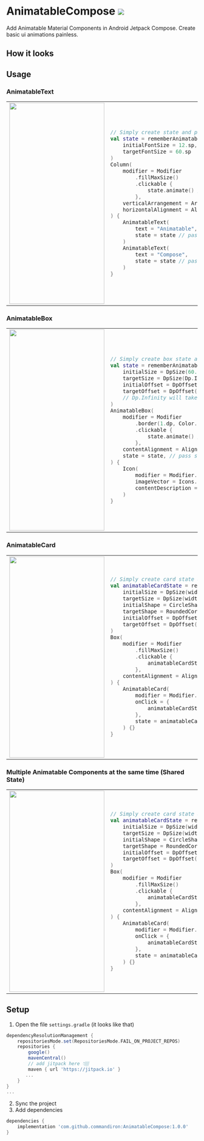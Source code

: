 # AnimatableCompose [![](https://jitpack.io/v/commandiron/AnimatableCompose.svg)](https://jitpack.io/#commandiron/AnimatableCompose)

Add Animatable Material Components in Android Jetpack Compose. Create basic ui animations painless.

## How it looks

## Usage

### AnimatableText

<table border="0">
<tr>
<td>
    <img src="https://user-images.githubusercontent.com/50905347/195865007-3c1b2670-d0eb-41ae-9a0d-5757ff63779e.gif" width="250" height="530">
</td>
<td>
    
```kotlin
// Simply create state and pass it to AnimatableText
val state = rememberAnimatableTextState(
    initialFontSize = 12.sp,
    targetFontSize = 60.sp
)
Column(
    modifier = Modifier
        .fillMaxSize()
        .clickable {
            state.animate() // animate
        },
    verticalArrangement = Arrangement.Center,
    horizontalAlignment = Alignment.CenterHorizontally
) {
    AnimatableText(
        text = "Animatable",
        state = state // pass state
    )
    AnimatableText(
        text = "Compose",
        state = state // pass state
    )
}
```
</td>
</tr>
</table>

### AnimatableBox

<table border="0">
<tr>
<td>
    <img src="https://user-images.githubusercontent.com/50905347/195865007-3c1b2670-d0eb-41ae-9a0d-5757ff63779e.gif" width="250" height="530">
</td>
<td>
    
```kotlin
// Simply create box state and pass it to AnimatableBox
val state = rememberAnimatableBoxState(
    initialSize = DpSize(60.dp, 60.dp), // set initial size
    targetSize = DpSize(Dp.Infinity, 120.dp), // set target size
    initialOffset = DpOffset(x = 0.dp, y = 0.dp), // set initial offset
    targetOffset = DpOffset(x = 0.dp, y = - Dp.Infinity) // set target offset
    // Dp.Infinity will take the maximum value according to the screen size
)
AnimatableBox(
    modifier = Modifier
        .border(1.dp, Color.Red)
        .clickable {
            state.animate() // animate
        },
    contentAlignment = Alignment.TopEnd,
    state = state, // pass state
) {
    Icon(
        modifier = Modifier.padding(8.dp),
        imageVector = Icons.Default.Add,
        contentDescription = null
    )
}
```
</td>
</tr>
</table>

### AnimatableCard

<table border="0">
<tr>
<td>
    <img src="https://user-images.githubusercontent.com/50905347/195865007-3c1b2670-d0eb-41ae-9a0d-5757ff63779e.gif" width="250" height="530">
</td>
<td>
    
```kotlin
// Simply create card state and pass it to AnimatableCard
val animatableCardState = rememberAnimatableCardState(
    initialSize = DpSize(width = 70.dp, height = 70.dp), // set initial size
    targetSize = DpSize(width = 200.dp, height = 70.dp), // set target size
    initialShape = CircleShape, // set initial shape
    targetShape = RoundedCornerShape(0.dp, 0.dp, 24.dp, 0.dp), // set target shape
    initialOffset = DpOffset(x = 0.dp, y = 0.dp), // set initial offset
    targetOffset = DpOffset(x = - Dp.Infinity, y = - Dp.Infinity) // set target offset
)
Box(
    modifier = Modifier
        .fillMaxSize()
        .clickable {
            animatableCardState.animateToInitial() // animate to initial
        },
    contentAlignment = Alignment.Center
) {
    AnimatableCard(
        modifier = Modifier.size(100.dp),
        onClick = {
            animatableCardState.animateToTarget() // animate to target
        },
        state = animatableCardState // pass state
    ) {}
}
```
</td>
</tr>
</table>

### Multiple Animatable Components at the same time (Shared State)

<table border="0">
<tr>
<td>
    <img src="https://user-images.githubusercontent.com/50905347/195865007-3c1b2670-d0eb-41ae-9a0d-5757ff63779e.gif" width="250" height="530">
</td>
<td>
    
```kotlin
// Simply create card state and pass it to AnimatableCard
val animatableCardState = rememberAnimatableCardState(
    initialSize = DpSize(width = 70.dp, height = 70.dp), // set initial size
    targetSize = DpSize(width = 200.dp, height = 70.dp), // set target size
    initialShape = CircleShape, // set initial shape
    targetShape = RoundedCornerShape(0.dp, 0.dp, 24.dp, 0.dp), // set target shape
    initialOffset = DpOffset(x = 0.dp, y = 0.dp), // set initial offset
    targetOffset = DpOffset(x = - Dp.Infinity, y = - Dp.Infinity) // set target offset
)
Box(
    modifier = Modifier
        .fillMaxSize()
        .clickable {
            animatableCardState.animateToInitial() // animate to initial
        },
    contentAlignment = Alignment.Center
) {
    AnimatableCard(
        modifier = Modifier.size(100.dp),
        onClick = {
            animatableCardState.animateToTarget() // animate to target
        },
        state = animatableCardState // pass state
    ) {}
}
```
</td>
</tr>
</table>

## Setup
1. Open the file `settings.gradle` (it looks like that)
```groovy
dependencyResolutionManagement {
    repositoriesMode.set(RepositoriesMode.FAIL_ON_PROJECT_REPOS)
    repositories {
        google()
        mavenCentral()
        // add jitpack here 👇🏽
        maven { url 'https://jitpack.io' }
       ...
    }
} 
...
```
2. Sync the project
3. Add dependencies
```groovy
dependencies {
    implementation 'com.github.commandiron:AnimatableCompose:1.0.0'
}
```
